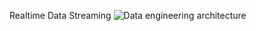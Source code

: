 Realtime Data Streaming 
![Data engineering architecture](https://github.com/user-attachments/assets/39169981-6006-4cb2-b4b5-fa401a071f10)
